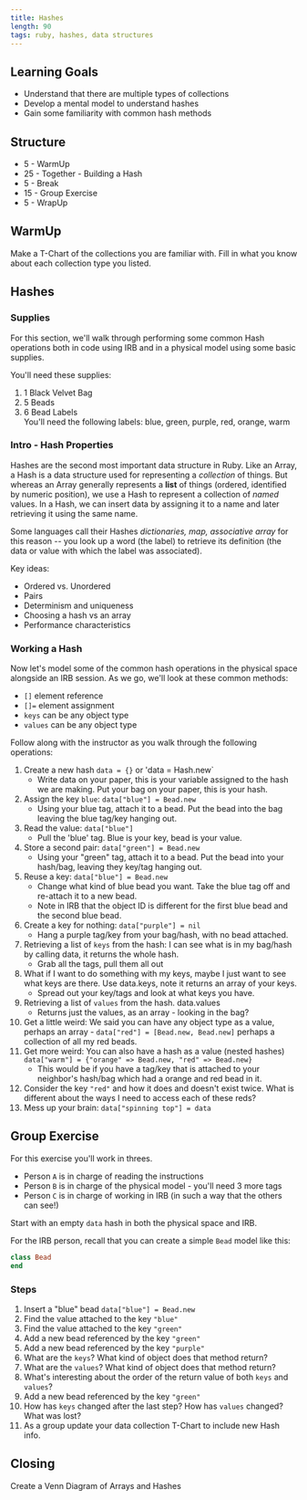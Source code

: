 ```yaml
---
title: Hashes
length: 90
tags: ruby, hashes, data structures
---
```


## Learning Goals

* Understand that there are multiple types of collections
* Develop a mental model to understand hashes
* Gain some familiarity with common hash methods

## Structure

* 5 - WarmUp
* 25 - Together - Building a Hash
* 5 - Break
* 15 - Group Exercise
* 5 - WrapUp

## WarmUp
Make a T-Chart of the collections you are familiar with. Fill in what you know about each collection type you listed.

## Hashes

### Supplies

For this section, we'll walk through performing some common Hash operations both in code using IRB and in a physical model using some basic supplies.

You'll need these supplies:

1. 1 Black Velvet Bag
2. 5 Beads
3. 6 Bead Labels  
   You'll need the following labels: blue, green, purple, red, orange, warm  

### Intro - Hash Properties

Hashes are the second most important data structure in Ruby. Like an Array, a Hash is a data structure used for representing a _collection_ of things. But whereas an Array generally represents a **list** of things (ordered, identified by numeric position), we use a Hash to represent a collection of *named* values. In a Hash, we can insert data by assigning it to a name and later retrieving it using the same name.

Some languages call their Hashes *dictionaries, map, associative array* for this reason -- you look up a word (the label) to retrieve its definition (the data or value with which the label was associated).

Key ideas:

* Ordered vs. Unordered
* Pairs
* Determinism and uniqueness
* Choosing a hash vs an array
* Performance characteristics

### Working a Hash

Now let's model some of the common hash operations in the physical space alongside an IRB session. As we go, we'll look at these common methods:

* `[]`     element reference
* `[]=`    element assignment
* `keys`   can be any object type
* `values` can be any object type 

Follow along with the instructor as you walk through the following operations:

1. Create a new hash `data = {}` or 'data = Hash.new`
   * Write data on your paper, this is your variable assigned to the hash we are making. Put your bag on your paper, this is your hash.  
2. Assign the key `blue`: `data["blue"] = Bead.new`
   * Using your blue tag, attach it to a bead. Put the bead into the bag leaving the blue tag/key hanging out.   
3. Read the value: `data["blue"]`
   * Pull the 'blue' tag. Blue is your key, bead is your value.
4. Store a second pair: `data["green"] = Bead.new`
   * Using your "green" tag, attach it to a bead. Put the bead into your hash/bag, leaving they key/tag hanging out.
5. Reuse a key: `data["blue"] = Bead.new`
   * Change what kind of blue bead you want. Take the blue tag off and re-attach it to a new bead.   
   * Note in IRB that the object ID is different for the first blue bead and the second blue bead.   
6. Create a key for nothing: `data["purple"] = nil`
   * Hang a purple tag/key from your bag/hash, with no bead attached. 
7. Retrieving a list of `keys` from the hash: I can see what is in my bag/hash by calling data, it returns the whole hash.
   * Grab all the tags, pull them all out
8. What if I want to do something with my keys, maybe I just want to see what keys are there. Use data.keys, note it returns an array of your keys. 
   *  Spread out your key/tags and look at what keys you have. 
8. Retrieving a list of `values` from the hash.  data.values
   * Returns just the values, as an array - looking in the bag? 
9. Get a little weird: We said you can have any object type as a value, perhaps an array - `data["red"] = [Bead.new, Bead.new]` perhaps a collection of all my red beads. 
10. Get more weird: You can also have a hash as a value (nested hashes) `data["warm"] = {"orange" => Bead.new, "red" => Bead.new}`  
    * This would be if you have a tag/key that is attached to your neighbor's hash/bag which had a orange and red bead in it.
11. Consider the key `"red"` and how it does and doesn't exist twice. What is different about the ways I need to access each of these reds?
12. Mess up your brain: `data["spinning top"] = data`

## Group Exercise

For this exercise you'll work in threes.

* Person `A` is in charge of reading the instructions
* Person `B` is in charge of the physical model - you'll need 3 more tags
* Person `C` is in charge of working in IRB (in such a way that the others can see!)

Start with an empty `data` hash in both the physical space and IRB.

For the IRB person, recall that you can create a simple `Bead` model like this:

```ruby
class Bead
end
```

### Steps

1. Insert a "blue" bead `data["blue"] = Bead.new`
2. Find the value attached to the key `"blue"`
3. Find the value attached to the key `"green"`
4. Add a new bead referenced by the key `"green"`
5. Add a new bead referenced by the key `"purple"`
6. What are the `keys`? What kind of object does that method return?
7. What are the `values`? What kind of object does that method return?
8. What's interesting about the order of the return value of both `keys` and `values`?
9. Add a new bead referenced by the key `"green"`
10. How has `keys` changed after the last step? How has `values` changed? What was lost?
11. As a group update your data collection T-Chart to include new Hash info.


## Closing  
Create a Venn Diagram of Arrays and Hashes
